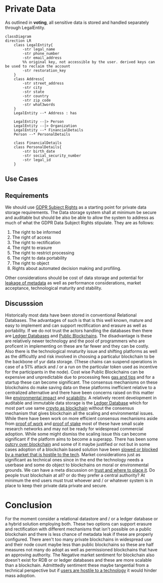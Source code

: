 # Private Data

As outlined in **voting**, all sensitive data is stored and handled separately through LegalEntity.

```mermaid
classDiagram
direction LR
    class LegalEntity{
        -str legal_name
        -str phone_number
        -str email_address
        %% original key, not accessible by the user. derived keys can be used to reclaim the account
        -str restoration_key
    }
    class Address{
        -str street_address
        -str city
        -str state
        -str country
        -str zip_code
        -str what3words
    }
    LegalEntity --* Address : has

    LegalEntity --|> Person
    LegalEntity --|> Organization
    LegalEntity --* FinancialDetails
    Person --* PersonalDetails

    class FinancialDetails
    class PersonalDetails{
        -str birth_date
        -str social_security_number
        -str legal_id
    }
```
## Use Cases



## Requirements

We should use [GDPR Subject Rights](https://www.gdprsummary.com/data-subject-rights) as a starting point for private data storage requirements. The Data storage system shall at minimum be secure and auditable but should be also be able to allow the system to address as much of what the  GDPR Data Subject Rights stipulate. They are as follows:

1. The right to be informed
2. The right of access
3. The right to rectification 
4. The right to erasure
5. The right to restrict processing
6. The right to data portability
7. The right to object
8. Rights about automated decision making and profiling.

Other considerations should be cost of data storage and potential for [leakage of metadata](https://beincrypto.com/learn/metadata-privacy-explained/) as well as performance considerations, market acceptance, technological maturity and stability.

## Discusssion

Historically most data have been stored in conventional Relational Databases. The advantages of such is that is this well known, mature and easy to implement and can support rectification and erasure as well as portability. If we do not trust the actors handling the databases then there are [Ledger Databases](https://www.techtarget.com/searchcio/definition/ledger-database) and [Public Blockchains](https://101blockchains.com/public-blockchain/). The disadvantage is these are relatively newer technology and the pool of programmers who are proficent in implementing on these are far fewer and they can be costly. Also there is the technological mnaturity issue and shifting platforms as well as the difficultly and risk involved in choosing a particalur blockchain to be the backbone of yur data storage. (These chains can suspend operations in case of a 51% attack and / or a run on the particular token used as incentive for the participants in the node).  Cost wise Public Blockchains can be expensive and unpredictable due to processing fees [gas and tips](https://ethereum.stackexchange.com/questions/872/what-is-the-cost-to-store-1kb-10kb-100kb-worth-of-data-into-the-ethereum-block) and for a startup these can become significant. The consensus mechanisms on these blockchains do make saving data on these platforms inefficient relative to a centralized alternative and there have been concerns raised on this matter like [environmental impact](https://www.nasdaq.com/articles/the-environmental-impact-of-blockchain-technology) and [scalability](https://towardsdatascience.com/the-blockchain-scalability-problem-the-race-for-visa-like-transaction-speed-5cce48f9d44). A relatively recent development in auditable and immutable data storage is the [Ledger Database](https://billthevestguy.com/2022/05/02/wtf-are-ledger-databases/) which for most part use same [crpyto as blockchain](https://en.wikipedia.org/wiki/Merkle_tree) without the consensus mechanism that gives blockchain all the scaling and environmental issues. While there have been work on more efficient consensus mechanisms aside from [proof of work](https://101blockchains.com/public-blockchain/) and [proof of stake](https://www.investopedia.com/terms/p/proof-stake-pos.asp) most of these have small scale research networks and may not be ready for widespread commercial adoption. While some might dismiss the scaling issue this can become significant if the platform aims to become a superapp. There has been some [outcry over blockchain](https://fedscoop.com/blockchain-for-government-technology-hate/) and some of it maybe justified or not but in some cases adoption of a blockchain based solution have been [slowed or blocked by a market that is hostile to the tech](https://techcrunch.com/2022/06/30/as-the-nft-boom-fades-major-gaming-companies-slow-their-crypto-plans/). Market considerations just as significant as technical ones since in the end the technology needs a userbase and some do object to blockchains on moral or environmental grounds. We can have a meta discussion on [trust and where to place it](https://onlinelibrary.wiley.com/doi/full/10.1111/meta.12596). Do people trust blockchain at all?
or do they prefer a central authority? At minimum the end users must trust whoever and / or whatever system is in place to keep their private data private and secure.

# Conclusion

For the moment consider a relational datastore and / or a ledger database or a hybrid solution employing both. These two options can support erasure and rectification with different mechanisms that isn't possible on a public blockchain and there is less chance of metadata leak if these are properly configured. There aren't too many private blockchains in widespread use and their node count maybe less than public blockchains so these are half measures not many do adopt as well as permissioned blockchains that have an approving authority.  The Negative market sentiment for blockchain also doesn't exist for RDB or or ledger databases and these are more scalable than a blockchain. Admitttedly sentiment these maybe tangential from a technical perspective but if [users are hostile to a technology](https://superrare.com/magazine/2022/08/30/why-gamers-hate-nfts-in-games/) it would hinder mass adoption. 
